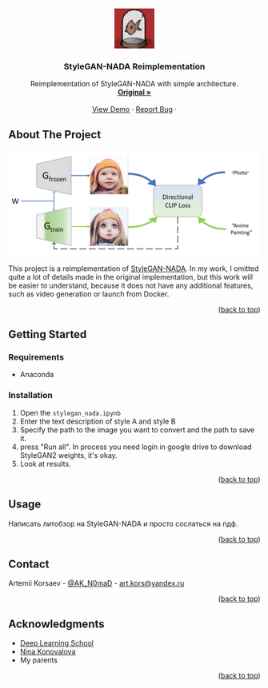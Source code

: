 <!-- Improved compatibility of back to top link: See: https://github.com/othneildrew/Best-README-Template/pull/73 -->
<a id="readme-top"></a>
<!-- PROJECT LOGO -->
<br />
<div align="center">
  <a href="https://github.com/art-kors/StyleGAN-NADA">
    <img src="images/logo.jfif" alt="Logo" width="80" height="80">
  </a>

<h3 align="center">StyleGAN-NADA Reimplementation</h3>

  <p align="center">
    Reimplementation of StyleGAN-NADA with simple architecture. 
    <br />
    <a href="https://stylegan-nada.github.io/"><strong>Original »</strong></a>
    <br />
    <br />
    <a href="https://github.com/github_username/repo_name">View Demo</a>
    &middot;
    <a href="https://github.com/art-kors/StyleGAN-NADA/issues/new">Report Bug</a>
    &middot;
  </p>
</div>

<!-- ABOUT THE PROJECT -->
## About The Project
<img src="/images/architecture.png" alt="contrib.rocks image" />


This project is a reimplementation of [StyleGAN-NADA](https://stylegan-nada.github.io/). In my work, I omitted quite a lot of details made in the original implementation, but this work will be easier to understand, because it does not have any additional features, such as video generation or launch from Docker.


<p align="right">(<a href="#readme-top">back to top</a>)</p>



<!-- GETTING STARTED -->
## Getting Started

### Requirements

- Anaconda


### Installation

1. Open the `stylegan_nada.ipynb`
2. Enter the text description of style A and style B
3. Specify the path to the image you want to convert and the path to save it.
4. press "Run all". In process you need login in google drive to download StyleGAN2 weights, it's okay.
5. Look at results.

<p align="right">(<a href="#readme-top">back to top</a>)</p>



<!-- USAGE EXAMPLES -->
## Usage

Написать литобзор на StyleGAN-NADA и просто сослаться на пдф.
<p align="right">(<a href="#readme-top">back to top</a>)</p>

<!-- CONTACT -->
## Contact

Artemii Korsaev - [@AK_N0maD](https://t.me/AK_N0maD) - art.kors@yandex.ru
<p align="right">(<a href="#readme-top">back to top</a>)</p>



<!-- ACKNOWLEDGMENTS -->
## Acknowledgments

* [Deep Learning School](https://dls.samcs.ru/)
* [Nina Konovalova](https://t.me/reading_ai)
* My parents

<p align="right">(<a href="#readme-top">back to top</a>)</p>



<!-- MARKDOWN LINKS & IMAGES -->
<!-- https://www.markdownguide.org/basic-syntax/#reference-style-links -->
[PyTorch-shield]: https://img.shields.io/badge/PyTorch-EE4C2C?style=for-the-badge&logo=pytorch&logoColor=white
[PyTorch-url]: https://pytorch.org/